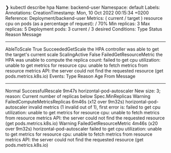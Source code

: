 ❯ kubectl describe hpa
Name:                                                  backend-user
Namespace:                                             default
Labels:                                                <none>
Annotations:                                           <none>
CreationTimestamp:                                     Mon, 10 Oct 2022 00:15:34 +0200
Reference:                                             Deployment/backend-user
Metrics:                                               ( current / target )
  resource cpu on pods  (as a percentage of request):  <unknown> / 70%
Min replicas:                                          3
Max replicas:                                          5
Deployment pods:                                       3 current / 3 desired
Conditions:
  Type           Status  Reason                   Message
  ----           ------  ------                   -------
  AbleToScale    True    SucceededGetScale        the HPA controller was able to get the target's current scale
  ScalingActive  False   FailedGetResourceMetric  the HPA was unable to compute the replica count: failed to get cpu utilization: unable to get metrics for resource cpu: unable to fetch metrics from resource metrics API: the server could not find the requested resource (get pods.metrics.k8s.io)
Events:
  Type     Reason                        Age                     From                       Message
  ----     ------                        ----                    ----                       -------
  Normal   SuccessfulRescale             9m47s                   horizontal-pod-autoscaler  New size: 3; reason: Current number of replicas below Spec.MinReplicas
  Warning  FailedComputeMetricsReplicas  6m46s (x12 over 9m32s)  horizontal-pod-autoscaler  invalid metrics (1 invalid out of 1), first error is: failed to get cpu utilization: unable to get metrics for resource cpu: unable to fetch metrics from resource metrics API: the server could not find the requested resource (get pods.metrics.k8s.io)
  Warning  FailedGetResourceMetric       4m46s (x20 over 9m32s)  horizontal-pod-autoscaler  failed to get cpu utilization: unable to get metrics for resource cpu: unable to fetch metrics from resource metrics API: the server could not find the requested resource (get pods.metrics.k8s.io)